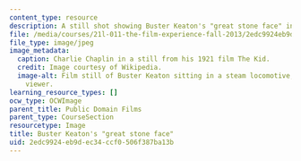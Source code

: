 ```yaml
---
content_type: resource
description: A still shot showing Buster Keaton's "great stone face" in The General.
file: /media/courses/21l-011-the-film-experience-fall-2013/2edc9924eb9dec34ccf0506f387ba13b_buster1.jpg
file_type: image/jpeg
image_metadata:
  caption: Charlie Chaplin in a still from his 1921 film The Kid.
  credit: Image courtesy of Wikipedia.
  image-alt: Film still of Buster Keaton sitting in a steam locomotive, facing the
    viewer.
learning_resource_types: []
ocw_type: OCWImage
parent_title: Public Domain Films
parent_type: CourseSection
resourcetype: Image
title: Buster Keaton's "great stone face"
uid: 2edc9924-eb9d-ec34-ccf0-506f387ba13b
---
```

